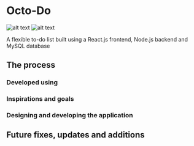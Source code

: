 # Octo-Do

![alt text](https://github.com/keatonlees/octo-do/tree/master/src/images/octopus_smiling.png "Octopus 1")
![alt text](https://github.com/keatonlees/octo-do/tree/master/src/images/octopus_waving.png "Octopus 2")

A flexible to-do list built using a React.js frontend, Node.js backend and MySQL database

## The process
### Developed using


### Inspirations and goals

### Designing and developing the application

## Future fixes, updates and additions
